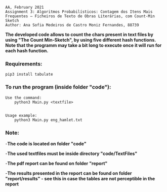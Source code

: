     AA, February 2021
    Assignment 3: Algoritmos Probabilísticos: Contagem dos Itens Mais Frequentes – Ficheiros de Texto de Obras Literárias, com Count-Min Sketch
    Author: Ana Sofia Medeiros de Castro Moniz Fernandes, 88739

**The developed code allows to count the chars present in text files by using "The Count Min-Sketch", by using five different hash functions. Note that the programm may take a bit long to execute once it will run for each hash function.**

### Requirements:
	
    pip3 install tabulate

### To run the program (inside folder "code"):

    Use the command:
		python3 Main.py <textfile>


    Usage example:
		python3 Main.py eng_hamlet.txt
### Note:

-**The code is located on folder "code"**

-**The used textfiles must be inside directory "code/TextFiles"**

-**The pdf report can be found on folder "report"**

-**The results presented in the report can be found on folder "report/results" - see this in case the tables are not perceptible in the report**
